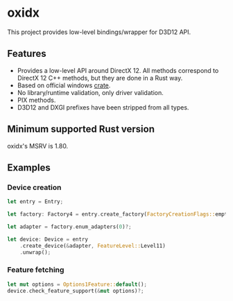 # oxidx

This project provides low-level bindings/wrapper for D3D12 API.

## Features

* Provides a low-level API around DirectX 12. All methods correspond to DirectX 12 C++ methods, but they are done in a Rust way.
* Based on official windows [crate](https://github.com/microsoft/windows-rs).
* No library/runtime validation, only driver validation.
* PIX methods.
* D3D12 and DXGI prefixes have been stripped from all types.

## Minimum supported Rust version

oxidx's MSRV is 1.80.

## Examples

### Device creation

```rust
let entry = Entry;

let factory: Factory4 = entry.create_factory(FactoryCreationFlags::empty())?;

let adapter = factory.enum_adapters(0)?;

let device: Device = entry
    .create_device(&adapter, FeatureLevel::Level11)
    .unwrap();
```

### Feature fetching

```rust
let mut options = Options1Feature::default();
device.check_feature_support(&mut options)?;
```
